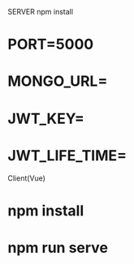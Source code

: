 SERVER
npm install
# PORT=5000
# MONGO_URL=
# JWT_KEY=
# JWT_LIFE_TIME=

Client(Vue)
# npm install
# npm run serve
